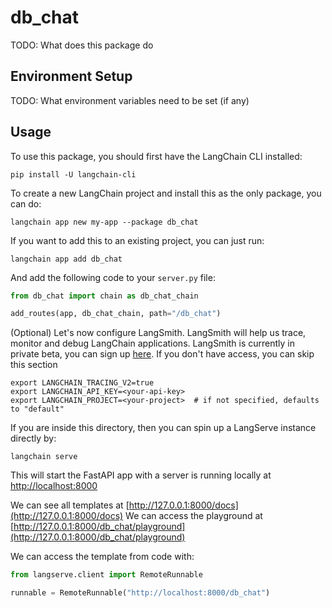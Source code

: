 # db_chat

TODO: What does this package do

## Environment Setup

TODO: What environment variables need to be set (if any)

## Usage

To use this package, you should first have the LangChain CLI installed:

```shell
pip install -U langchain-cli
```

To create a new LangChain project and install this as the only package, you can do:

```shell
langchain app new my-app --package db_chat
```

If you want to add this to an existing project, you can just run:

```shell
langchain app add db_chat
```

And add the following code to your `server.py` file:
```python
from db_chat import chain as db_chat_chain

add_routes(app, db_chat_chain, path="/db_chat")
```

(Optional) Let's now configure LangSmith. 
LangSmith will help us trace, monitor and debug LangChain applications. 
LangSmith is currently in private beta, you can sign up [here](https://smith.langchain.com/). 
If you don't have access, you can skip this section


```shell
export LANGCHAIN_TRACING_V2=true
export LANGCHAIN_API_KEY=<your-api-key>
export LANGCHAIN_PROJECT=<your-project>  # if not specified, defaults to "default"
```

If you are inside this directory, then you can spin up a LangServe instance directly by:

```shell
langchain serve
```

This will start the FastAPI app with a server is running locally at 
[http://localhost:8000](http://localhost:8000)

We can see all templates at [http://127.0.0.1:8000/docs](http://127.0.0.1:8000/docs)
We can access the playground at [http://127.0.0.1:8000/db_chat/playground](http://127.0.0.1:8000/db_chat/playground)  

We can access the template from code with:

```python
from langserve.client import RemoteRunnable

runnable = RemoteRunnable("http://localhost:8000/db_chat")
```